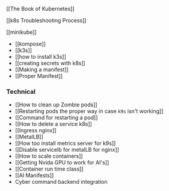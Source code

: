 [[The Book of Kubernetes]]

[[k8s Troubleshooting Process]]

[[minikube]]

- [[kompose]]
- [[k3s]]
- [[how to install k3s]]
- [[creating secrets with k8s]]
- [[Making  a manifest]]
- [[Proper Manifest]] 

### Technical 

- [[How to clean up Zombie pods]]
- [[Restarting pods the proper way in case `k9s` isn't working]]
- [[Command for restarting a pod]]
- [[How to delete a service k8s]]
- [[Ingress nginx]]
- [[MetalLB]]
- [[How too install  metrics  server for k9s]]
- [[Disable servicelb for metalLB for nginx]] 
- [[How to scale containers]]
- [[Getting Nvida GPU to work for AI's]]
- [[Container run time class]]
- [[AI Manifests]] 
- Cyber command backend integration
